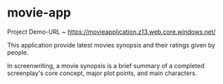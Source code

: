 # movie-app
Project Demo-URL ~ https://movieapplication.z13.web.core.windows.net/

This application provide latest movies synopsis and their ratings given by people.

In screenwriting, a movie synopsis is a brief summary of a completed screenplay's core concept, major plot points, and main characters.
